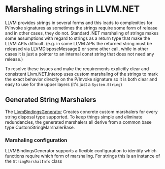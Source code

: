 # Marshaling strings in LLVM.NET
LLVM provides strings in several forms and this leads to complexities for
P/Invoke signatures as sometimes the strings require some form of release
and in other cases, they do not. Standard .NET marshaling of strings makes
some assumptions with regard to strings as a return type that make the LLVM
APIs difficult. (e.g. in some LLVM APIs the returned string must be released
via LLVMDisposeMessage() or some other call, while in other cases it is just
a pointer to an internal const string that does not need any release.)

To resolve these issues and make the requirements explicitly clear and consistent
Llvm.NET.Interop uses custom marshaling of the strings to mark the exact behavior directly
on the P/Invoke signature so it is both clear and easy to use for the upper layers
(it's just a `System.String`)

## Generated String Marshalers
The [LlvmBindingsGenerator](https://github.com/UbiquityDotNET/Llvm.NET/tree/master/src/Interop/LlvmBindingsGenerator)
Creates concrete custom marshalers for every string disposal type supported. To
keep things simple and eliminate redundancies, the generated marshalers all derive from
a common base type CustomStringMarshalerBase.

### Marshaling configuration
LLVMBindingsGenerator supports a flexible configuration to identify which functions require which
form of marshaling. For strings this is an instance of the `StringMarshalInfo`
class
